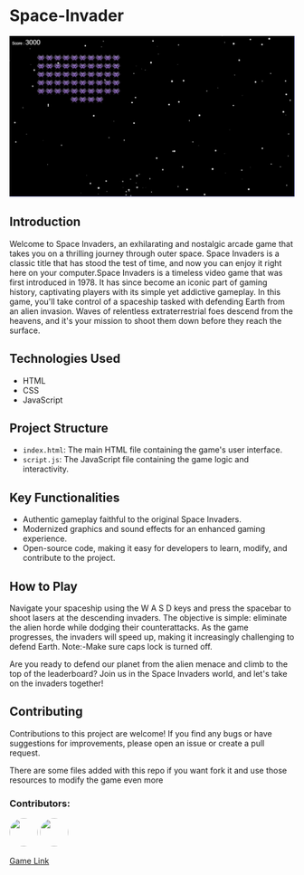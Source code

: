 # Space-Invader
![demo](./img/demo.png)

## Introduction
Welcome to Space Invaders, an exhilarating and nostalgic arcade game that takes you on a thrilling journey through outer space. Space Invaders is a classic title that has stood the test of time, and now you can enjoy it right here on your computer.Space Invaders is a timeless video game that was first introduced in 1978. It has since become an iconic part of gaming history, captivating players with its simple yet addictive gameplay. In this game, you'll take control of a spaceship tasked with defending Earth from an alien invasion. Waves of relentless extraterrestrial foes descend from the heavens, and it's your mission to shoot them down before they reach the surface.

## Technologies Used
- HTML
- CSS
- JavaScript
## Project Structure
- `index.html`: The main HTML file containing the game's user interface.
- `script.js`: The JavaScript file containing the game logic and interactivity.

## Key Functionalities
- Authentic gameplay faithful to the original Space Invaders.
- Modernized graphics and sound effects for an enhanced gaming experience.
- Open-source code, making it easy for developers to learn, modify, and contribute to the project.

## How to Play
Navigate your spaceship using the W A S D keys and press the spacebar to shoot lasers at the descending invaders. The objective is simple: eliminate the alien horde while dodging their counterattacks. As the game progresses, the invaders will speed up, making it increasingly challenging to defend Earth.
Note:-Make sure caps lock is turned off.

Are you ready to defend our planet from the alien menace and climb to the top of the leaderboard? Join us in the Space Invaders world, and let's take on the invaders together!

## Contributing
Contributions to this project are welcome! If you find any bugs or have suggestions for improvements, please open an issue or create a pull request.

There are some files added with this repo if you want fork it and use those resources to modify the game even more

### Contributors:
<a href="https://github.com/Shback007" target="_blank"><img src="https://github.com/Shback007.png" width="50px" height="50" style="border-radius: 50%;"></a>   <a href="https://github.com/arindal1" target="_blank"><img src="https://github.com/arindal1.png" width="50px" height="50" style="border-radius: 50%;"></a>

<a href="https://shback007.github.io/Space-Invader/" target="_blank">Game Link</a>


